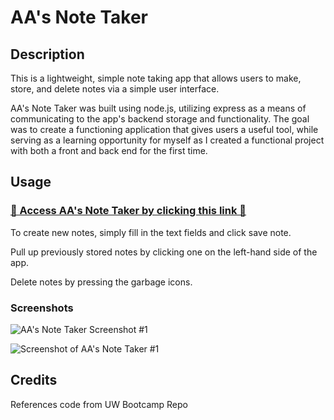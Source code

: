 # AA's Note Taker

## Description

This is a lightweight, simple note taking app that allows users to make, store, and delete notes via a simple user interface.

AA's Note Taker was built using node.js, utilizing express as a means of communicating to the app's backend storage and functionality. The goal was to create a functioning application that gives users a useful tool, while serving as a learning opportunity for myself as I created a functional project with both a front and back end for the first time.

## Usage

### [📝 Access AA's Note Taker by clicking this link 📝](https://aa-note-taker-f9231598b072.herokuapp.com/)

To create new notes, simply fill in the text fields and click save note.

Pull up previously stored notes by clicking one on the left-hand side of the app.

Delete notes by pressing the garbage icons.

### Screenshots

![AA's Note Taker Screenshot #1](https://images2.imgbox.com/8c/f9/aAql9M62_o.png)

![Screenshot of AA's Note Taker #1](https://images2.imgbox.com/74/ad/0RPgLS3N_o.png)



## Credits

References code from UW Bootcamp Repo
